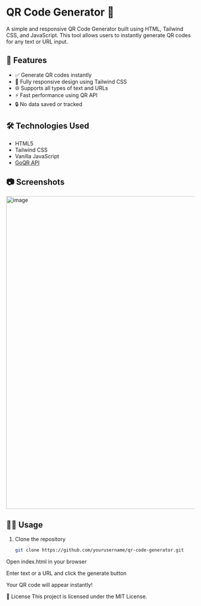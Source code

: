 # QR Code Generator 🔳

A simple and responsive QR Code Generator built using HTML, Tailwind CSS, and JavaScript. This tool allows users to instantly generate QR codes for any text or URL input.

## 🚀 Features

- ✅ Generate QR codes instantly
- 📱 Fully responsive design using Tailwind CSS
- 🌐 Supports all types of text and URLs
- ⚡ Fast performance using QR API
- 🔒 No data saved or tracked

## 🛠️ Technologies Used

- HTML5  
- Tailwind CSS  
- Vanilla JavaScript  
- [GoQR API](https://goqr.me/api/)

## 📷 Screenshots
<img width="1205" height="835" alt="image" src="https://github.com/user-attachments/assets/ed43f63c-e5a6-4ff7-92ba-93fe9fa4e26d" />


## 🧑‍💻 Usage

1. Clone the repository  
   ```bash
   git clone https://github.com/yourusername/qr-code-generator.git
Open index.html in your browser

Enter text or a URL and click the generate button

Your QR code will appear instantly!


📄 License
This project is licensed under the MIT License.
